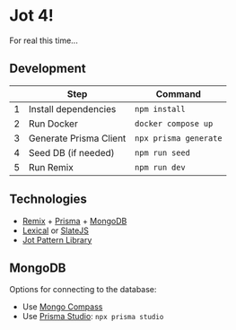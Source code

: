# Jot 4!

For real this time...

## Development

| | Step | Command |
| --- | --- | --- |
| 1 | Install dependencies | `npm install` |
| 2 | Run Docker | `docker compose up` |
| 3 | Generate Prisma Client | `npx prisma generate` |
| 4 | Seed DB (if needed) | `npm run seed` |
| 5 | Run Remix | `npm run dev` |

## Technologies

- [Remix](https://remix.run/) + [Prisma](https://www.prisma.io/) + [MongoDB](https://www.mongodb.com/)
- [Lexical](https://playground.lexical.dev/) or [SlateJS](https://www.slatejs.org/examples/richtext)
- [Jot Pattern Library](https://jot.st/components)

## MongoDB

Options for connecting to the database:

- Use [Mongo Compass](https://www.mongodb.com/products/tools/compass)
- Use [Prisma Studio](https://www.prisma.io/docs/orm/tools/prisma-studio): `npx prisma studio`
